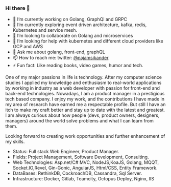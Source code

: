 ### Hi there 👋

<!--
**najamsk/najamsk** is a ✨ _special_ ✨ repository because its `README.md` (this file) appears on your GitHub profile.

Here are some ideas to get you started:

- 🔭 I’m currently working on ...
- 🌱 I’m currently learning ...
- 👯 I’m looking to collaborate on ...
- 🤔 I’m looking for help with ...
- 💬 Ask me about ...
- 📫 How to reach me: ...
- 😄 Pronouns: ...
- ⚡ Fun fact: ...
-->

- 🔭 I’m currently working on Golang, GraphQl and GRPC
- 🌱 I’m currently exploring event driven architecture, kafka, redis, Kubernetes and service mesh.
- 👯 I’m looking to collaborate on Golang and microservices
- 🤔 I’m looking for help with kubernetes and different cloud providers like GCP and AWS
- 💬 Ask me about golang, front-end, graphQL
- 📫 How to reach me: twitter: [@najamsikander](https://twitter.com/najamsikander)
- ⚡ Fun fact: Like reading books, video games, humor and tech.

One of my major passions in life is technology. After my computer science studies I applied my knowledge and enthusiasm to real-world applications by working in industry as a web developer with passion for front-end and back-end technologies.
Nowadays, I am a product manager in a prestigious tech based company. I enjoy my work, and the contributions I have made in my area of research have earned me a respectable profile. But still I have an itch to make my craft better and stay up to date with the latest and greatest. I am always curious about how people (devs, product owners, designers, managers) around the world solve problems and what I can learn from them.

Looking forward to creating work opportunities and further enhancement of my skills.

- Status: Full stack Web Engineer, Product Manager.
- Fields: Project Management, Software Development, Consulting.
- Web Technologies: Asp.net/C# MVC, NodeJS,KoaJS, Golang, MQQT, Socket.IO,Revel, Gin-Gonic, AngularJS, Html/CSS, Entity Framework.
- DataBases: RethinkDB, CockroachDB, Cassandra, Sql Server.
- Infrastructure: Docker, Gitlab, Teamcity, Octopus Deploy, Nginx, IIS


